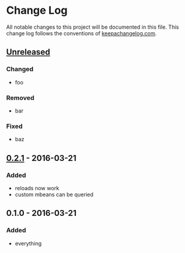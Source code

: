 # Change Log
All notable changes to this project will be documented in this file. This change log follows the conventions of [keepachangelog.com](http://keepachangelog.com/).

## [Unreleased][unreleased]
### Changed

* foo
### Removed


* bar

### Fixed

* baz

## [0.2.1] - 2016-03-21

### Added

* reloads now work
* custom mbeans can be queried

## 0.1.0 - 2016-03-21

### Added

* everything

[unreleased]: https://github.com/your-name/riemann-mbeans/compare/0.1.1...HEAD
[0.1.1]: https://github.com/your-name/riemann-mbeans/compare/0.1.0...0.1.1
[0.2.1]: https://github.com/your-name/riemann-mbeans/compare/0.1.1...0.2.1
